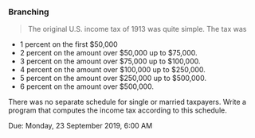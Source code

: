 ### Branching
>The original U.S. income tax of 1913 was quite simple.  The tax was 

- 1 percent on the first $50,000
- 2 percent on the amount over $50,000 up to $75,000.
- 3 percent on the amount over $75,000 up to $100,000.
- 4 percent on the amount over $100,000 up to $250,000.
- 5 percent on the amount over $250,000 up to $500,000.
- 6 percent on the amount over $500,000.

There was no separate schedule for single or married taxpayers.  Write a program that computes the income tax according to this schedule.

Due: Monday, 23 September 2019, 6:00 AM
